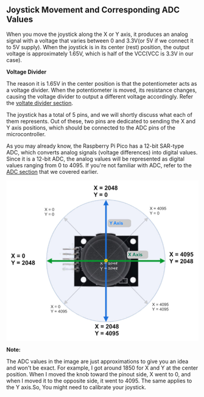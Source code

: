 ## Joystick Movement and Corresponding ADC Values
When you move the joystick along the X or Y axis, it produces an analog signal with a voltage that varies between 0 and 3.3V(or 5V if we connect it to 5V supply). When the joystick is in its center (rest) position, the output voltage is approximately 1.65V, which is half of the VCC(VCC is 3.3V in our case). 

<div class="alert-box alert-box-info">
    <span class="icon"><i class="fa fa-info"></i></span>
    <div class="alert-content">
        <b class="alert-title">Voltage Divider</b>
        <p>The reason it is 1.65V in the center position is that the potentiometer acts as a voltage divider. When the potentiometer is moved, its resistance changes, causing the voltage divider to output a different voltage accordingly. Refer the <a href="/ldr/voltage-divider.html">voltate divider section</a>.</p>
    </div>
</div>

The joystick has a total of 5 pins, and we will shortly discuss what each of them represents. Out of these, two pins are dedicated to sending the X and Y axis positions, which should be connected to the ADC pins of the microcontroller.

As you may already know, the Raspberry Pi Pico has a 12-bit SAR-type ADC, which converts analog signals (voltage differences) into digital values. Since it is a 12-bit ADC, the analog values will be represented as digital values ranging from 0 to 4095. If you're not familiar with ADC, refer to the [ADC section](../ldr/adc.md) that we covered earlier.

<img style="display: block; margin: auto;width:580px;" alt="joystick-movement" src="./images/joystick-movement-and-corresponding-pico-adc-values.jpg"/>

**Note:**

The ADC values in the image are just approximations to give you an idea and won't be exact. For example, I got around 1850 for X and Y at the center position. When I moved the knob toward the pinout side, X went to 0, and when I moved it to the opposite side, it went to 4095. The same applies to the Y axis.So, You might need to calibrate your joystick.
 
